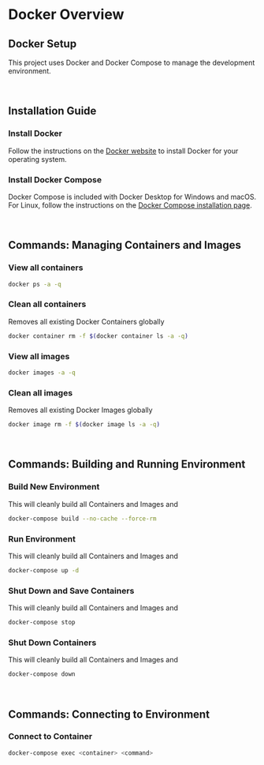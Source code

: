 # Docker Overview

## Docker Setup

This project uses Docker and Docker Compose to manage the development environment.


<br>

## Installation Guide

### **Install Docker**
Follow the instructions on the [Docker website](https://docs.docker.com/get-docker/) to install Docker for your operating system.

### **Install Docker Compose**
Docker Compose is included with Docker Desktop for Windows and macOS. For Linux, follow the instructions on the [Docker Compose installation page](https://docs.docker.com/compose/install/).

<br>

## Commands: Managing Containers and Images

### **View all containers**
```sh
docker ps -a -q
```

### **Clean all containers**
Removes all existing Docker Containers globally
```sh
docker container rm -f $(docker container ls -a -q)
```

### **View all images**
```sh
docker images -a -q
```

### **Clean all images**
Removes all existing Docker Images globally

```sh
docker image rm -f $(docker image ls -a -q)
```

<br>

## Commands: Building and Running Environment

### **Build New Environment**
This will cleanly build all Containers and Images and
```sh
docker-compose build --no-cache --force-rm
```

### **Run Environment**
This will cleanly build all Containers and Images and
```sh
docker-compose up -d
```

### **Shut Down and Save Containers**
This will cleanly build all Containers and Images and
```sh
docker-compose stop
```

### **Shut Down Containers**
This will cleanly build all Containers and Images and
```sh
docker-compose down
```

<br>

## Commands: Connecting to Environment

### **Connect to Container**
```sh
docker-compose exec <container> <command>
```

<br>
